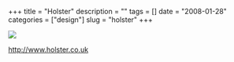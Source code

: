 +++
title = "Holster"
description = ""
tags = []
date = "2008-01-28"
categories = ["design"]
slug = "holster"
+++


 

  <div id="screens-thumbs" class="clearfix">
    <div class="txt-center" id="design-submission"><a href="http://www.holster.co.uk/"><img id='bluga-thumbnail-1065' class='bluga-thumbnail large' src='/media/bluga/
wt47f281dddb708_0.jpg'/></a></div>  
  </div>   
<p><a href="http://www.holster.co.uk/">http://www.holster.co.uk</a></p>




